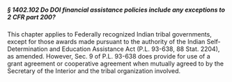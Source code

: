 ##### § 1402.102 Do DOI financial assistance policies include any exceptions to 2 CFR part 200? #####

This chapter applies to Federally recognized Indian tribal governments, except for those awards made pursuant to the authority of the Indian Self-Determination and Education Assistance Act (P.L. 93-638, 88 Stat. 2204), as amended. However, Sec. 9 of P.L. 93-638 does provide for use of a grant agreement or cooperative agreement when mutually agreed to by the Secretary of the Interior and the tribal organization involved.